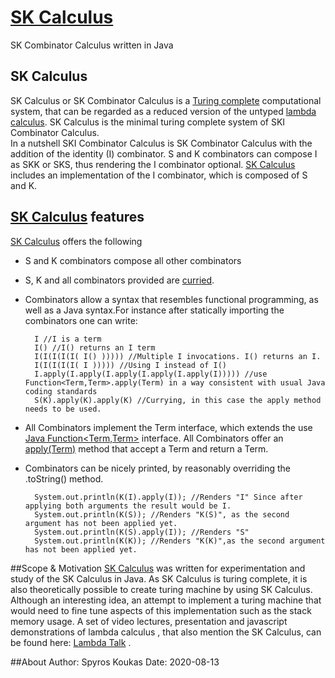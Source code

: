 # [SK Calculus](https://github.com/SpyrosKou/SK-Calculus)
SK Combinator Calculus written in Java

## SK Calculus
SK Calculus or SK Combinator Calculus is a [Turing complete](https://en.wikipedia.org/wiki/Turing_completeness) computational system, that can be regarded as a reduced version of the untyped [lambda calculus](https://en.wikipedia.org/wiki/Lambda_calculus). 
SK Calculus is the minimal turing complete system of SKI Combinator Calculus.  
In a nutshell SKI Combinator Calculus is SK Combinator Calculus with the addition of the identity (I) combinator.
S and K combinators can compose I as SKK or SKS, thus rendering the I combinator optional.
[SK Calculus](https://github.com/SpyrosKou/SK-Calculus) includes an implementation of the I combinator, which is composed of S and K.

## [SK Calculus](https://github.com/SpyrosKou/SK-Calculus) features
[SK Calculus](https://github.com/SpyrosKou/SK-Calculus) offers the following
- S and K combinators compose all other combinators
- S, K and all combinators provided are [curried](https://en.wikipedia.org/wiki/Currying). 
- Combinators allow a syntax that resembles functional programming, as well as a Java syntax.For instance after statically importing the combinators one can write:

        I //I is a term 
        I() //I() returns an I term
        I(I(I(I(I( I() ))))) //Multiple I invocations. I() returns an I.
        I(I(I(I(I( I ))))) //Using I instead of I()
        I.apply(I.apply(I.apply(I.apply(I.apply(I))))) //use Function<Term,Term>.apply(Term) in a way consistent with usual Java coding standards  
        S(K).apply(K).apply(K) //Currying, in this case the apply method needs to be used. 

- All Combinators implement the Term interface, which extends the use [Java Function<Term,Term>](https://docs.oracle.com/javase/8/docs/api/java/util/function/Function.html) interface. All Combinators offer an [apply(Term)](https://docs.oracle.com/javase/8/docs/api/java/util/function/Function.html#apply-T-) method that accept a Term and return a Term.  
- Combinators can be nicely printed, by reasonably overriding the .toString() method.

        System.out.println(K(I).apply(I)); //Renders "I" Since after applying both arguments the result would be I.
        System.out.println(K(S)); //Renders "K(S)", as the second argument has not been applied yet.
        System.out.println(K(S).apply(I)); //Renders "S"
        System.out.println(K(K)); //Renders "K(K)",as the second argument has not been applied yet.

##Scope & Motivation
[SK Calculus](https://github.com/SpyrosKou/SK-Calculus) was written for experimentation and study of the SK Calculus in Java.
As SK Calculus is turing complete, it is also theoretically possible to create turing machine by using SK Calculus. Although an interesting idea, an attempt to implement a turing machine that would need to fine tune aspects of this implementation such as the stack memory usage. 
A set of video lectures, presentation and javascript demonstrations of lambda calculus , that also mention the SK Calculus, can be found here: [Lambda Talk](https://github.com/glebec/lambda-talk) .

##About
Author: Spyros Koukas
Date: 2020-08-13